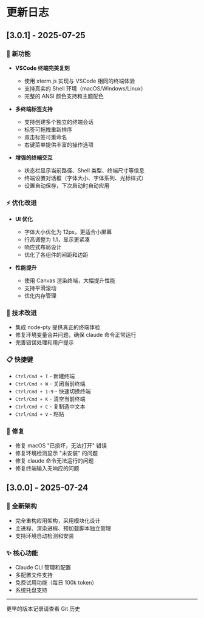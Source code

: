 # 更新日志

## [3.0.1] - 2025-07-25

### 🎉 新功能
- **VSCode 终端完美复刻**
  - 使用 xterm.js 实现与 VSCode 相同的终端体验
  - 支持真实的 Shell 环境（macOS/Windows/Linux）
  - 完整的 ANSI 颜色支持和主题配色

- **多终端标签支持**
  - 支持创建多个独立的终端会话
  - 标签可拖拽重新排序
  - 双击标签可重命名
  - 右键菜单提供丰富的操作选项

- **增强的终端交互**
  - 状态栏显示当前路径、Shell 类型、终端尺寸等信息
  - 终端设置对话框（字体大小、字体系列、光标样式）
  - 设置自动保存，下次启动时自动应用

### ⚡ 优化改进
- **UI 优化**
  - 字体大小优化为 12px，更适合小屏幕
  - 行高调整为 1.1，显示更紧凑
  - 响应式布局设计
  - 优化了各组件的间距和边距

- **性能提升**
  - 使用 Canvas 渲染终端，大幅提升性能
  - 支持平滑滚动
  - 优化内存管理

### 🔧 技术改进
- 集成 node-pty 提供真正的终端体验
- 修复环境变量合并问题，确保 claude 命令正常运行
- 完善错误处理和用户提示

### 📋 快捷键
- `Ctrl/Cmd + T` - 新建终端
- `Ctrl/Cmd + W` - 关闭当前终端
- `Ctrl/Cmd + 1-9` - 快速切换终端
- `Ctrl/Cmd + K` - 清空当前终端
- `Ctrl/Cmd + C` - 复制选中文本
- `Ctrl/Cmd + V` - 粘贴

### 🐛 修复
- 修复 macOS "已损坏，无法打开" 错误
- 修复环境检测显示 "未安装" 的问题
- 修复 claude 命令无法运行的问题
- 修复终端输入无响应的问题

## [3.0.0] - 2025-07-24

### 🚀 全新架构
- 完全重构应用架构，采用模块化设计
- 主进程、渲染进程、预加载脚本独立管理
- 支持环境自动检测和安装

### ✨ 核心功能
- Claude CLI 管理和配置
- 多配置文件支持
- 免费试用功能（每日 100k token）
- 系统托盘支持

---

更早的版本记录请查看 Git 历史